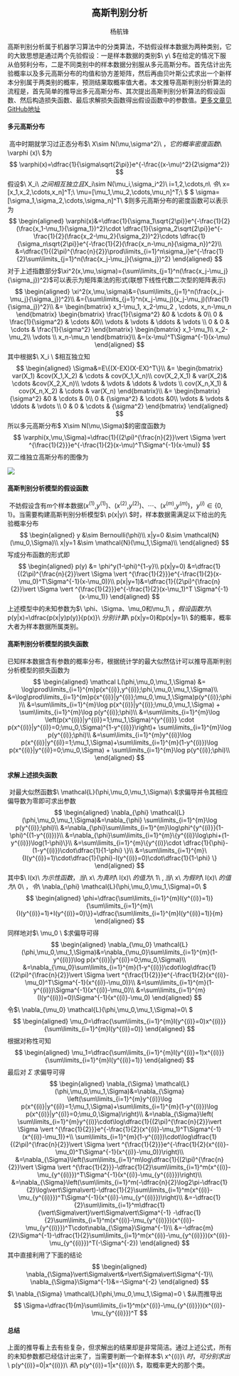 ## <center>高斯判别分析</center>

<center>杨航锋</center>

​	高斯判别分析属于机器学习算法中的分类算法，不妨假设样本数据为两种类别，它的大致思想是通过两个先验假设：一是样本数据的类别$\ y\ $在给定的情况下服从伯努利分布，二是不同类别中的样本数据分别服从多元高斯分布。首先估计出先验概率以及多元高斯分布的均值和协方差矩阵，然后再由贝叶斯公式求出一个新样本分别属于两类别的概率，预测结果取概率值大者。本文推导高斯判别分析算法的流程是，首先简单的推导出多元高斯分布、其次提出高斯判别分析算法的假设函数、然后构造损失函数、最后求解损失函数得出假设函数中的参数值。[更多文章见GitHub地址](https://link.zhihu.com/?target=https%3A//github.com/Fenghuapiao/ML-NOTE)

#### 多元高斯分布

​	高中时期就学习过正态分布$\ X\sim N(\mu,\sigma^2)\ $，它的概率密度函数$\ \varphi (x)\ $为
$$
\varphi(x)=\dfrac{1}{\sigma\sqrt{2\pi}}e^{-\frac{(x-\mu)^2}{2\sigma^2}}
$$
假设$\ X_i\ $之间相互独立且$X_i\sim N(\mu_i,\sigma_i^2)\ i=1,2,\cdots,n\ $令$\ x=[x_1,x_2,\cdots,x_n]^T;\ \mu=[\mu_1,\mu_2,\cdots,\mu_n]^T;\ $ $ \sigma=[\sigma_1,\sigma_2,\cdots,\sigma_n]^T\ $则多元高斯分布的密度函数可以表示为
$$
\begin{aligned}
\varphi(x)&=\dfrac{1}{\sigma_1\sqrt{2\pi}}e^{-\frac{1}{2}(\frac{x_1-\mu_1}{\sigma_1})^2}\cdot
\dfrac{1}{\sigma_2\sqrt{2\pi}}e^{-\frac{1}{2}(\frac{x_2-\mu_2}{\sigma_2})^2}\cdots
\dfrac{1}{\sigma_n\sqrt{2\pi}}e^{-\frac{1}{2}(\frac{x_n-\mu_n}{\sigma_n})^2}\\
&=\dfrac{1}{(2\pi)^{\frac{n}{2}}\prod\limits_{i=1}^n\sigma_i}e^{-\frac{1}{2}\sum\limits_{j=1}^n(\frac{x_j-\mu_j}{\sigma_j})^2}
\end{aligned}
$$
对于上述指数部分$\xi^2(x,\mu,\sigma)={\sum\limits_{j=1}^n(\frac{x_j-\mu_j}{\sigma_j})^2}$可以表示为矩阵乘法的形式(联想下线性代数二次型的矩阵表示)
$$
\begin{aligned}
\xi^2(x,\mu,\sigma)&={\sum\limits_{j=1}^n(\frac{x_j-\mu_j}{\sigma_j})^2}\\
&={\sum\limits_{j=1}^n(x_j-\mu_j)(x_j-\mu_j)(\frac{1}{\sigma_j})^2}\\
&=
\begin{bmatrix}
    x_1-\mu_1,  x_2-\mu_2 , \cdots, x_n-\mu_n
 \end{bmatrix}
 \begin{bmatrix}
    \frac{1}{\sigma^2} &0 & \cdots & 0\\
    0 & \frac{1}{\sigma^2} & \cdots &0\\
    \vdots & \vdots & \ddots & \vdots \\
    0 & 0 & \cdots & \frac{1}{\sigma^2}
 \end{bmatrix}
 \begin{bmatrix}
    x_1-\mu_1\\ x_2-\mu_2\\ \vdots \\ x_n-\mu_n
 \end{bmatrix}\\
 &=(x-\mu)^T\Sigma^{-1}(x-\mu)
\end{aligned}
$$
其中根据$\ X_i \ $相互独立知
$$
\begin{aligned}
\Sigma&=E\{(X-EX)(X-EX)^T\}\\
&=
\begin{bmatrix}
    var(X_1) &cov(X_1,X_2) & \cdots & cov(X_1,X_n)\\
    cov(X_2,X_1) & var(X_2)& \cdots &cov(X_2,X_n)\\
    \vdots & \vdots & \ddots & \vdots \\
    cov(X_n,X_1) & cov(X_n,X_2) & \cdots & var(X_n)
 \end{bmatrix}\\
 &=
  \begin{bmatrix}
    {\sigma^2} &0 & \cdots & 0\\
    0 & {\sigma^2} & \cdots &0\\
    \vdots & \vdots & \ddots & \vdots \\
    0 & 0 & \cdots & {\sigma^2}
 \end{bmatrix}
\end{aligned}
$$
所以多元高斯分布$ X\sim N(\mu,\Sigma)$的密度函数为
$$
\varphi(x,\mu,\Sigma)=\dfrac{1}{(2\pi)^{\frac{n}{2}}\vert \Sigma \vert ^{\frac{1}{2}}}e^{-\frac{1}{2}(x-\mu)^T\Sigma^{-1}(x-\mu)}
$$
双二维独立高斯分布的图像为

![](C:\Users\yhf\Desktop\ML-NOTE\picture\双二维高斯分布.png)

#### 高斯判别分析模型的假设函数

​	不妨假设含有$m$个样本数据($x^{(1)}$,$y^{(1)}$)、($x^{(2)}$,$y^{(2)}$)、$\cdots$、($x^{(m)}$,$y^{(m)}$)，$y^{(i)} \in \{0,1\}$。当需要构建高斯判别分析模型$\ p(x|y)\ $时，样本数据需满足以下给出的先验概率分布
$$
\begin{aligned}
y &\sim Bernoulli(\phi)\\
x|y=0 &\sim \mathcal{N}(\mu_0,\Sigma)\\
x|y=1 &\sim \mathcal{N}(\mu_1,\Sigma)\\
\end{aligned}
$$
写成分布函数的形式即
$$
\begin{aligned}
p(y) &= \phi^y(1-\phi)^{1-y}\\
p(x|y=0) &=\dfrac{1}{(2\pi)^{\frac{n}{2}}\vert \Sigma \vert ^{\frac{1}{2}}}e^{-\frac{1}{2}(x-\mu_0)^T\Sigma^{-1}(x-\mu_0)}\\
p(x|y=1)&=\dfrac{1}{(2\pi)^{\frac{n}{2}}\vert \Sigma \vert ^{\frac{1}{2}}}e^{-\frac{1}{2}(x-\mu_1)^T \Sigma^{-1}(x-\mu_1)}
\end{aligned}
$$
上述模型中的未知参数为$\ \phi、\Sigma、\mu_0和\mu_1\ $，假设函数为$\ p(y|x)=\dfrac{p(x|y)p(y)}{p(x)}\ $分别计算$\ p(x|y=0)和p(x|y=1)\ $的概率，概率大者为样本数据所属类别。

#### 高斯判别分析模型的损失函数

​	已知样本数据含有参数的概率分布，根据统计学的最大似然估计可以推导高斯判别分析模型的损失函数为
$$
\begin{aligned}
\mathcal L(\phi,\mu_0,\mu_1,\Sigma) &= \log\prod\limits_{i=1}^{m}p(x^{(i)},y^{(i)};\phi,\mu_0,\mu_1,\Sigma)\\
&=\log\prod\limits_{i=1}^{m}p(x^{(i)}|y^{(i)};\mu_0,\mu_1,\Sigma)p(y^{(i)};\phi)\\
&=\sum\limits_{i=1}^{m}\log p(x^{(i)}|y^{(i)};\mu_0,\mu_1,\Sigma) + \sum\limits_{i=1}^{m}\log p(y^{(i)};\phi)\\
&=\sum\limits_{i=1}^{m}\log \left(p(x^{(i)}|y^{(i)}=1;\mu_1,\Sigma)^{y^{(i)}} \cdot p(x^{(i)}|y^{(i)}=0;\mu_0,\Sigma)^{1-y^{(i)}}\right)+ \sum\limits_{i=1}^{m}\log p(y^{(i)};\phi)\\
&=\sum\limits_{i=1}^{m}y^{(i)}\log p(x^{(i)}|y^{(i)}=1;\mu_1,\Sigma)+\sum\limits_{i=1}^{m}(1-y^{(i)})\log p(x^{(i)}|y^{(i)}=0;\mu_0,\Sigma) + \sum\limits_{i=1}^{m}\log p(y^{(i)};\phi)\\
\end{aligned}
$$

#### 求解上述损失函数

​	对最大似然函数$\ \mathcal{L}(\phi,\mu_0,\mu_1,\Sigma)\ $求偏导并令其相应偏导数为零即可求出参数
$$
\begin{aligned}
\nabla_{\phi} \mathcal{L}(\phi,\mu_0,\mu_1,\Sigma)&=\nabla_{\phi} \sum\limits_{i=1}^{m}\log p(y^{(i)};\phi)\\
&=\nabla_{\phi}\sum\limits_{i=1}^{m}\log\phi^{y^{(i)}}(1-\phi)^{(1-y^{(i)})}\\
&=\nabla_{\phi}\sum\limits_{i=1}^{m}\{y^{(i)}\log\phi+(1-y^{(i)})\log(1-\phi)\}\\
&=\sum\limits_{i=1}^{m}\{y^{(i)}\cdot \dfrac{1}{\phi}-(1-y^{(i)})\cdot\dfrac{1}{1-\phi} \}\\
&=\sum\limits_{i=1}^{m}\{I(y^{(i)}=1)\cdot\dfrac{1}{\phi}-I(y^{(i)}=0)\cdot\dfrac{1}{1-\phi} \}
\end{aligned}
$$
其中$\ I(x)\ $为示性函数，当$\ x\ $为真时$\ I(x)\ $的值为$\ 1\ $,当$\ x\ $为假时$\ I(x)\ $的值为$\ 0\ $，令$\ \nabla_{\phi} \mathcal{L}(\phi,\mu_0,\mu_1,\Sigma)=0\ $
$$
\begin{aligned}
\phi=\dfrac{\sum\limits_{i=1}^{m}I(y^{(i)}=1)}{\sum\limits_{i=1}^{m}\{I(y^{(i)}=1)+I(y^{(i)}=0)\}}=\dfrac{\sum\limits_{i=1}^{m}I(y^{(i)}=1)}{m}
\end{aligned}
$$
同样地对$\ \mu_0 \ $求偏导可得
$$
\begin{aligned}
\nabla_{\mu_0} \mathcal{L}(\phi,\mu_0,\mu_1,\Sigma)&=\nabla_{\mu_0}\sum\limits_{i=1}^{m}(1-y^{(i)})\log p(x^{(i)}|y^{(i)}=0;\mu_0,\Sigma)\\
&=\nabla_{\mu_0}\sum\limits_{i=1}^{m}(1-y^{(i)})\cdot\log\dfrac{1}{(2\pi)^{\frac{n}{2}}\vert \Sigma \vert ^{\frac{1}{2}}}e^{-\frac{1}{2}(x^{(i)}-\mu_0)^T\Sigma^{-1}(x^{(i)}-\mu_0)}\\
&=\sum\limits_{i=1}^{m}(1-y^{(i)})\Sigma^{-1}(x^{(i)}-\mu_0)\\
&=\sum\limits_{i=1}^{m}(I(y^{(i)})=0)\Sigma^{-1}(x^{(i)}-\mu_0)
\end{aligned}
$$
令$\ \nabla_{\mu_0} \mathcal{L}(\phi,\mu_0,\mu_1,\Sigma)=0\ $
$$
\begin{aligned}
\mu_0=\dfrac{\sum\limits_{i=1}^{m}I(y^{(i)}=0)x^{(i)}}{\sum\limits_{i=1}^{m}I(y^{(i)}=0)}
\end{aligned}
$$
根据对称性可知
$$
\begin{aligned}
\mu_1=\dfrac{\sum\limits_{i=1}^{m}I(y^{(i)}=1)x^{(i)}}{\sum\limits_{i=1}^{m}I(y^{(i)}=1)}
\end{aligned}
$$
最后对$\ \Sigma\ ​$求偏导可得
$$
\begin{aligned}
\nabla_{\Sigma} \mathcal{L}(\phi,\mu_0,\mu_1,\Sigma)&=\nabla_{\Sigma} \left(\sum\limits_{i=1}^{m}y^{(i)}\log p(x^{(i)}|y^{(i)}=1;\mu_1,\Sigma)+\sum\limits_{i=1}^{m}(1-y^{(i)})\log p(x^{(i)}|y^{(i)}=0;\mu_0,\Sigma)\right)\\
&=\nabla_{\Sigma}\left( \sum\limits_{i=1}^{m}y^{(i)}\cdot\log\dfrac{1}{(2\pi)^{\frac{n}{2}}\vert \Sigma \vert ^{\frac{1}{2}}}e^{-\frac{1}{2}(x^{(i)}-\mu_1)^T\Sigma^{-1}(x^{(i)}-\mu_1)}+\\
\sum\limits_{i=1}^{m}(1-y^{(i)})\cdot\log\dfrac{1}{(2\pi)^{\frac{n}{2}}\vert \Sigma \vert ^{\frac{1}{2}}}e^{-\frac{1}{2}(x^{(i)}-\mu_0)^T\Sigma^{-1}(x^{(i)}-\mu_0)}\right)\\
&=\nabla_{\Sigma}\left(\sum\limits_{i=1}^m\log\dfrac{1}{(2\pi)^{\frac{n}{2}}\vert \Sigma \vert ^{\frac{1}{2}}}-\dfrac{1}{2}\sum\limits_{i=1}^m(x^{(i)}-\mu_{y^{(i)}})^T\Sigma^{-1}(x^{(i)}-\mu_{y^{(i)}})\right)\\
&=\nabla_{\Sigma}\left(\sum\limits_{i=1}^m(-\dfrac{n}{2}\log2\pi-\dfrac{1}{2}\log\vert\Sigma\vert)-\dfrac{1}{2}\sum\limits_{i=1}^m(x^{(i)}-\mu_{y^{(i)}})^T\Sigma^{-1}(x^{(i)}-\mu_{y^{(i)}})\right)\\
&=-\dfrac{1}{2}\sum\limits_{i=1}^m\dfrac{1}{\vert\Sigma\vert}\vert\Sigma\vert\Sigma^{-1}
-\dfrac{1}{2}\sum\limits_{i=1}^m(x^{(i)}-\mu_{y^{(i)}})(x^{(i)}-\mu_{y^{(i)}})^T\cdot\nabla_{\Sigma}\Sigma^{-1}\\
&=-\dfrac{m}{2}\Sigma^{-1}-\dfrac{1}{2}\sum\limits_{i=1}^m(x^{(i)}-\mu_{y^{(i)}})(x^{(i)}-\mu_{y^{(i)}})^T(-\Sigma^{-2})
\end{aligned}
$$
其中直接利用了下面的结论
$$
\begin{aligned}
\nabla_{\Sigma}\vert\Sigma\vert&=\vert\Sigma\vert\Sigma^{-1}\\
\nabla_{\Sigma}\Sigma^{-1}&=-\Sigma^{-2}
\end{aligned}
$$
$\ \nabla_{\Sigma} \mathcal{L}(\phi,\mu_0,\mu_1,\Sigma)=0 \ $从而推导出
$$
\Sigma=\dfrac{1}{m}\sum\limits_{i=1}^m(x^{(i)}-\mu_{y^{(i)}})(x^{(i)}-\mu_{y^{(i)}})^T
$$

#### 总结

​	上面的推导看上去有些复杂，但求解出的结果却是非常简洁。通过上述公式，所有的未知参数都已经估计出来了，当需要判断一个新样本$\ x^{(i)}\ $时，可分别求出$\ p(y^{(i)}=0|x^{(i)})\ $和$\ p(y^{(i)}=1|x^{(i)})\ $，取概率更大的那个类。 